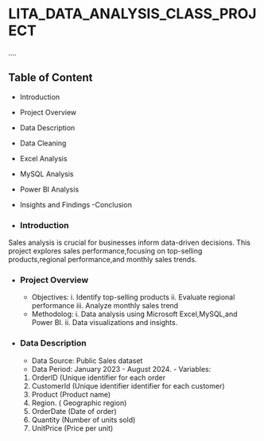 # LITA_DATA_ANALYSIS_CLASS_PROJECT
....

## Table of Content
- Introduction 
- Project Overview 
- Data Description 
- Data Cleaning 
- Excel Analysis 
- MySQL Analysis 
- Power BI Analysis 
- Insights and Findings 
-Conclusion 

- ### Introduction 
Sales analysis is crucial for businesses inform data-driven decisions. This project explores sales performance,focusing on top-selling products,regional performance,and monthly sales trends.

- ### Project Overview 
  - Objectives:
    i. Identify top-selling products 
   ii. Evaluate regional performance 
  iii. Analyze monthly sales trend 
  - Methodolog:
   i. Data analysis using Microsoft Excel,MySQL,and Power BI.
   ii. Data visualizations and insights.

- ### Data Description 
  - Data Source: Public Sales dataset
  - Data Period: January 2023 - August 2024.        - Variables:
  1. OrderID (Unique identifier for each order 
   2. CustomerId (Unique identifier identifier for each customer)
   3. Product (Product name)
   4. Region. ( Geographic region)
   5. OrderDate (Date of order)
   6. Quantity (Number of units sold)
   7. UnitPrice (Price per unit)